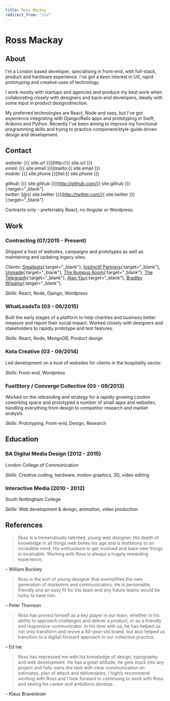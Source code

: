 ```yaml
---
title: Ross Mackay
redirect_from: "/cv"
---
```

# Ross Mackay

## About

I'm a London based developer, specialising in front-end, with full-stack, product and hardware experience. I've got a keen interest in UX, rapid prototyping and creative uses of technology.

I work mostly with startups and agencies and produce my best work when collaborating closely with designers and back-end developers, ideally with some input in product design/direction.

My preferred technologies are React, Node and sass, but I've got experience integrating with Django/Rails apps and prototyping in Swift, Arduino and Python. Recently I've been aiming to improve my functional programming skills and trying to practice component/style-guide driven design and development.




## Contact

_website_: [{{ site.url }}](http://{{ site.url }})  
_email_: [{{ site.email }}](mailto:{{ site.email }})  
_mobile_: [{{ site.phone }}](tel:{{ site.phone }})  

_github_: [{{ site.github }}](http://github.com/{{ site.github }}){:target="_blank"}  
_twitter_: [@{{ site.twitter }}](http://twitter.com/{{ site.twitter }}){:target="_blank"}  

Contracts only - preferrably React, no Angular or Wordpress.




## Work

### Contracting (07/2015 - Present)
Shipped a host of websites, campaigns and prototypes as well as maintaining and updating legacy sites.

_Clients_:
[Smalleats](http://smalleats.com){:target="_blank"},
[Instinctif Partners](http://instinctif.com){:target="_blank"},
[Unmade](https://unmade.com){:target="_blank"},
[The Rumpus Room](http://trr.tv){:target="_blank"},
[The Telegraph](http://telegraph.co.uk){:target="_blank"},
[Alan Yau](http://alanyau.com){:target="_blank"},
[Bradley Wiggins](http://teamwiggins.co){:target="_blank"}.

_Skills_: React, Node, Django, Wordpress

### WhatLeadsTo (03 - 06/2015)
Built the early stages of a platform to help charities and business better measure and report their social impact. Worked closely with designers and stakeholders to rapidly prototype and test features.

*Skills:* React, Node, MongoDB, Product design

### Kota Creative (03 - 09/2014)
Led development on a host of websites for clients in the hospitality sector.

_Skills_: Front-end, Wordpress

### FuelStory / Converge Collective (03 - 09/2013)
Worked on the rebranding and strategy for a rapidly growing London coworking space and prototyped a number of small apps and websites, handling everything from design to competitor research and market analysis.

_Skills_: Prototyping, Front-end, Design, Research




## Education

### BA Digital Media Design (2012 - 2015)
London College of Communication

_Skills_: Creative coding, hardware, motion graphics, 3D, video editing

### Interactive Media (2010 - 2012)
South Nottingham College

_Skills_: Web development & design, animation, video production




## References

> Ross is a tremendously talented, young web designer. His depth of knowledge in all things web belies his age and is testimony to an incredible mind. His enthusiasm to get involved and learn new things in invaluable. Working with Ross is always a hugely rewarding experience.

– William Buckley

> Ross is the sort of young designer that exemplifies the new generation of marketers and communicators.  He is personable, friendly and an easy fit for the team and any future teams would be lucky to have him.

– Peter Thomson

> Ross has proved himself as a key player in our team, whether in his ability to approach challenges and deliver a product, or as a friendly and responsive communicator. In his time with us, he has helped us not only transform and revive a 60-year-old brand, but also helped us transition to a digital-forward approach in our collective practice.

– Ed Ive

> Ross has impressed me with his knowledge of design, typography and web development. He has a great attitude, he gets stuck into any project and fully owns the task with clear communication on estimates, plan of attack and deliverables. I highly recommend working with Ross and I look forward to continuing to work with Ross and seeing his career and ambitions develop.

– Klaus Bravenboer

